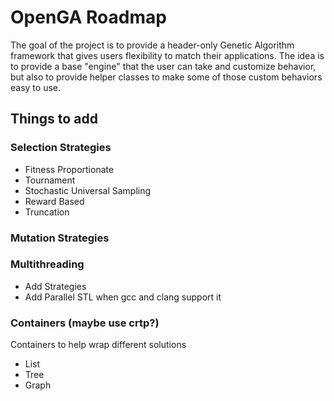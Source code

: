 # OpenGA Roadmap

The goal of the project is to provide a header-only Genetic Algorithm framework
that gives users flexibility to match their applications. The idea is to provide
a base "engine" that the user can take and customize behavior, but also to
provide helper classes to make some of those custom behaviors easy to use.

## Things to add

### Selection Strategies
- Fitness Proportionate
- Tournament
- Stochastic Universal Sampling
- Reward Based
- Truncation

### Mutation Strategies

### Multithreading
- Add Strategies
- Add Parallel STL when gcc and clang support it

### Containers (maybe use crtp?)
Containers to help wrap different solutions
- List
- Tree
- Graph
